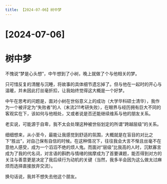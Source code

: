 ```yaml
---
title: 【2024-07-06】树中梦
---
```


# [2024-07-06]
# 树中梦

不愧说“梦是心头想”，中午想到了小树，晚上就做了个与他相关的梦。

只可惜反复的清醒与沉睡，将故事的具体细节遗忘掉了。但与他在一起时的开心与温暖，并未因此打丝毫折扣，让我始终觉得这大概是一个好梦。

中午在思考的问题是，面对小树在世俗意义上的成功（大学华科硕士清华），我作为一个被评定为“失败者”的人（末流211考研失败），在眼界与经历拥有巨大不同的客观实在下，该如何与他相处，又或者说是否还能继续维系与他的朋友关系。

老实说，可能源于自卑，我不太会处理这种被世俗划定的所谓“跨越层级”的关系。

细细想来，从小至今，最能让我感觉到舒适的氛围，大概就是在盲目的对比之下“胜出”，对自己保有自信的时候。在这种情况下，往往我会大言不惭且丝毫不在意他人感受，成为一个滔滔不绝的烦人鬼。而面对“层级”比我高的人时，沉默寡言成为了我的代名词，对言语的斟酌与情绪的揣摩成为了首要课题，能否得到对方的关注与善意更是决定了我后续行为动机的关键（当然，我多半会因为这么做太过麻烦而选择直接放弃交流）。

换句话说，我并不想失去他这个朋友。